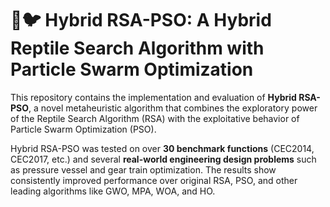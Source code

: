 # 🐊🐦 Hybrid RSA-PSO: A Hybrid Reptile Search Algorithm with Particle Swarm Optimization

This repository contains the implementation and evaluation of **Hybrid RSA-PSO**, a novel metaheuristic algorithm that combines the exploratory power of the Reptile Search Algorithm (RSA) with the exploitative behavior of Particle Swarm Optimization (PSO).

Hybrid RSA-PSO was tested on over **30 benchmark functions** (CEC2014, CEC2017, etc.) and several **real-world engineering design problems** such as pressure vessel and gear train optimization. The results show consistently improved performance over original RSA, PSO, and other leading algorithms like GWO, MPA, WOA, and HO.


